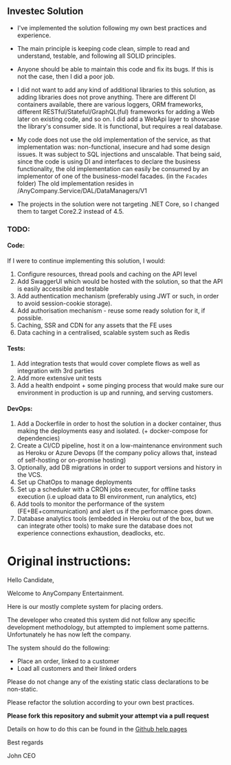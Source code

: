 ## Investec Solution

- I've implemented the solution following my own best practices and experience.

- The main principle is keeping code clean, simple to read and understand, testable, and following all SOLID principles.

- Anyone should be able to maintain this code and fix its bugs. If this is not the case, then I did a poor job.

- I did not want to add any kind of additional libraries to this solution, as adding libraries does not prove anything.
  There are different DI containers available, there are various loggers, ORM frameworks, different RESTful/Stateful/GraphQL(ful) frameworks for adding a Web later on existing code, and so on.
  I did add a WebApi layer to showcase the library's consumer side. It is functional, but requires a real database.
  
- My code does not use the old implementation of the service, as that implementation was: non-functional, insecure and had some design issues. It was subject to SQL injections and unscalable. That being said, since the code is using DI and interfaces to declare the business functionality, the old implementation can easily be consumed by an implementor of one of the business-model facades. (in the `Facades` folder)
The old implementation resides in /AnyCompany.Service/DAL/DataManagers/V1

- The projects in the solution were not targeting .NET Core, so I changed them to target Core2.2 instead of 4.5. 

### TODO:
#### Code:

If I were to continue implementing this solution, I would:

1. Configure resources, thread pools and caching on the API level
2. Add SwaggerUI which would be hosted with the solution, so that the API is easily accessible and testable
3. Add authentication mechanism (preferably using JWT or such, in order to avoid session-cookie storage).
4. Add authorisation mechanism - reuse some ready solution for it, if possible.
5. Caching, SSR and CDN for any assets that the FE uses
6. Data caching in a centralised, scalable system such as Redis

#### Tests:

1. Add integration tests that would cover complete flows as well as integration with 3rd parties
2. Add more extensive unit tests
3. Add a health endpoint + some pinging process that would make sure our environment in production is up and running, and serving customers. 

#### DevOps:
   
1. Add a Dockerfile in order to host the solution in a docker container, thus making the deployments easy and isolated. (+ docker-compose for dependencies)
2. Create a CI/CD pipeline, host it on a low-maintenance environment such as Heroku or Azure Devops (If the company policy allows that, instead of self-hosting or on-promise hosting)
3. Optionally, add DB migrations in order to support versions and history in the VCS. 
4. Set up ChatOps to manage deployments 
5. Set up a scheduler with a CRON jobs executer, for offline tasks execution (i.e upload data to BI environment, run analytics, etc) 
6. Add tools to monitor the performance of the system (FE+BE+communication) and alert us if the performance goes down.
7. Database analytics tools (embedded in Heroku out of the box, but we can integrate other tools) to make sure the database does not experience connections exhaustion, deadlocks, etc.


# Original instructions:

Hello Candidate,

Welcome to AnyCompany Entertainment.

Here is our mostly complete system for placing orders.

The developer who created this system did not follow any specific development methodology, 
but attempted to implement some patterns. Unfortunately he has now left the company.

The system should do the following:

 * Place an order, linked to a customer
 * Load all customers and their linked orders

Please do not change any of the existing static class declarations to be non-static.

Please refactor the solution according to your own best practices.

**Please fork this repository and submit your attempt via a pull request**

Details on how to do this can be found in the [Github help pages](https://help.github.com/en/articles/creating-a-pull-request-from-a-fork)

Best regards

John
CEO
